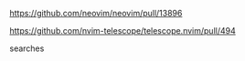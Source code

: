https://github.com/neovim/neovim/pull/13896


https://github.com/nvim-telescope/telescope.nvim/pull/494



searches